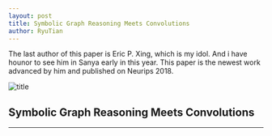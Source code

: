 ```yaml
---
layout: post
title: Symbolic Graph Reasoning Meets Convolutions
author: RyuTian
---
```


The last author of this paper is Eric P. Xing, which is my idol. And i have hounor to see him in Sanya early in this year. This paper is the newest work advanced by him and published on Neurips 2018.

![title](https://github.com/RyuTian/RyuTian.github.io/blob/master/images/avatar.jpg)

## Symbolic Graph Reasoning Meets Convolutions
-----
